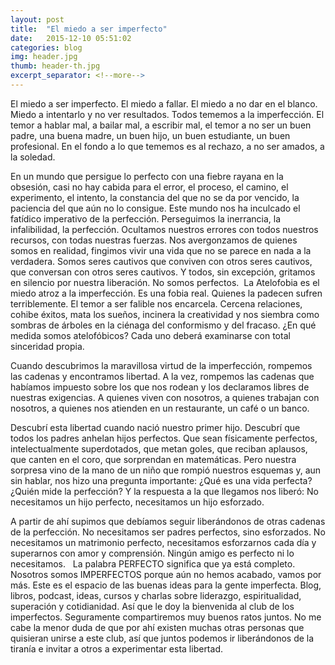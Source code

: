 ```yaml
---
layout: post
title:  "El miedo a ser imperfecto"
date:   2015-12-10 05:51:02
categories: blog
img: header.jpg
thumb: header-th.jpg
excerpt_separator: <!--more-->
---
```

El miedo a ser imperfecto. El miedo a fallar. El miedo a no dar en el blanco. Miedo a intentarlo y no ver resultados. Todos tememos a la imperfección. El temor a hablar mal, a bailar mal, a escribir mal, el temor a no ser un buen padre, una buena madre, un buen hijo, un buen estudiante, un buen profesional. En el fondo a lo que tememos es al rechazo, a no ser amados, a la soledad. <!--more-->

En un mundo que persigue lo perfecto con una fiebre rayana en la obsesión, casi no hay cabida para el error, el proceso, el camino, el experimento, el intento, la constancia del que no se da por vencido, la paciencia del que aún no lo consigue. Este mundo nos ha inculcado el fatídico imperativo de la perfección. Perseguimos la inerrancia, la infalibilidad, la perfección. Ocultamos nuestros errores con todos nuestros recursos, con todas nuestras fuerzas. Nos avergonzamos de quienes somos en realidad, fingimos vivir una vida que no se parece en nada a la verdadera. Somos seres cautivos que conviven con otros seres cautivos, que conversan con otros seres cautivos. Y todos, sin excepción, gritamos en silencio por nuestra liberación. No somos perfectos. 
 La Atelofobia es el miedo atroz a la imperfección. Es una fobia real. Quienes la padecen sufren terriblemente. El temor a ser falible nos encarcela. Cercena relaciones, cohibe éxitos, mata los sueños, incinera la creatividad y nos siembra como sombras de árboles en la ciénaga del conformismo y del fracaso.  ¿En qué medida somos atelofóbicos? Cada uno deberá examinarse con total sinceridad propia. 

Cuando descubrimos la maravillosa virtud de la imperfección, rompemos las cadenas y encontramos libertad. A la vez, rompemos las cadenas que habíamos impuesto sobre los que nos rodean y los declaramos libres de nuestras exigencias. A quienes viven con nosotros, a quienes trabajan con nosotros, a quienes nos atienden en un restaurante, un café o un banco. 

Descubrí esta libertad cuando nació nuestro primer hijo. Descubrí que todos los padres anhelan hijos perfectos. Que sean físicamente perfectos, intelectualmente superdotados, que metan goles, que reciban aplausos, que canten en el coro, que sorprendan en matemáticas. Pero nuestra sorpresa vino de la mano de un niño que rompió nuestros esquemas y, aun sin hablar, nos hizo una pregunta importante: ¿Qué es una vida perfecta? ¿Quién mide la perfección? Y la respuesta a la que llegamos nos liberó: No necesitamos un hijo perfecto, necesitamos un hijo esforzado. 

A partir de ahí supimos que debíamos seguir liberándonos de otras cadenas de la perfección. No necesitamos ser padres perfectos, sino esforzados. No necesitamos un matrimonio perfecto, necesitamos esforzarnos cada día y superarnos con amor y comprensión. Ningún amigo es perfecto ni lo necesitamos.   La palabra PERFECTO significa que ya está completo. Nosotros somos IMPERFECTOS porque aún no hemos acabado, vamos por más. Este es el espacio de las buenas ideas para la gente imperfecta. Blog, libros, podcast, ideas, cursos y charlas sobre liderazgo, espiritualidad, superación y cotidianidad. 
Así que le doy la bienvenida al club de los imperfectos. Seguramente compartiremos muy buenos ratos juntos. No me cabe la menor duda de que por ahí existen muchas otras personas que quisieran unirse a este club, así que juntos podemos ir liberándonos de la tiranía e invitar a otros a experimentar esta libertad.       